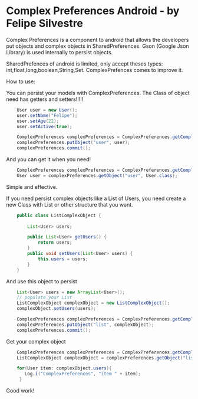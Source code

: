 Complex Preferences Android - by Felipe Silvestre
===========================

Complex Preferences is a component to android that allows the developers put objects and complex objects in SharedPreferences.
Gson (Google Json Library) is used internally to persist objects.

SharedPrefences of android is limited, only accept theses types: int,float,long,boolean,String,Set<String>. ComplexPrefences comes to improve it.

How to use:

You can persist your models with ComplexPreferences. The Class of object need has getters and setters!!!!! 
```java
    User user = new User();
    user.setName("Felipe");
    user.setAge(22); 
    user.setActive(true); 

    ComplexPreferences complexPreferences = ComplexPreferences.getComplexPreferences(this, "mypref", MODE_PRIVATE);;
    complexPreferences.putObject("user", user);
    complexPreferences.commit();
```

And you can get it when you need!

```java
    ComplexPreferences complexPreferences = ComplexPreferences.getComplexPreferences(this, "mypref", MODE_PRIVATE);
    User user = complexPreferences.getObject("user", User.class);
```

Simple and effective.

If you need persist complex objects like a List of Users, you need create a new Class with List or other structure that you want.

```java
    public class ListComplexObject {
      
    	List<User> users;    

    	public List<User> getUsers() {
    		return users;
    	}    
    	public void setUsers(List<User> users) {
    		this.users = users;
    	}
    }
```

And use this object to persist

```java
    List<User> users = new ArrayList<User>();
    // populate your List
    ListComplexObject complexObject = new ListComplexObject();
    complexObject.setUsers(users);    

    ComplexPreferences complexPreferences = ComplexPreferences.getComplexPreferences(this, "mypref", MODE_PRIVATE);;
    complexPreferences.putObject("list", complexObject);
    complexPreferences.commit();
```

Get your complex object

```java
    ComplexPreferences complexPreferences = ComplexPreferences.getComplexPreferences(this, "mypref", MODE_PRIVATE);
    ListComplexObject complexObject = complexPreferences.getObject("list", ListComplexObject.class);

    for(User item: complexObject.users){
	   Log.i("ComplexPreferences", "item " + item);
     }
```

Good work!
